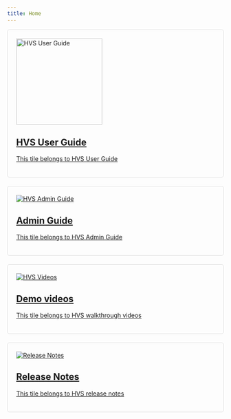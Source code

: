 ```yaml
---
title: Home
---
```

<div class="md-grid">
  <div class="md-cell md-cell--4">
    <a href="../docs/HowToUse.md">
      <div class="md-card">
        <div class="md-card__media md-card__media--16:9">
          <img src="../assets/images/tile1.jpg" alt="HVS User Guide" style="max-width: 100%; height: 200px; margin:0px auto;">
        </div>
        <div class="md-card__content">
          <h2 class="md-card__title">HVS User Guide</h2>
          <p class="md-card__description">This tile belongs to HVS User Guide</p>
        </div>
      </div>
    </a>
  </div>

  <div class="md-cell md-cell--4">
    <a href="../docs/Page2.md">
      <div class="md-card">
        <div class="md-card__media md-card__media--16:9">
          <img src="../assets/images/tile2.jpg" alt="HVS Admin Guide" style="max-width: 100%;">
        </div>
        <div class="md-card__content">
          <h2 class="md-card__title">Admin Guide</h2>
          <p class="md-card__description">This tile belongs to HVS Admin Guide</p>
        </div>
      </div>
    </a>
  </div>

  <div class="md-cell md-cell--4">
    <a href="../docs/Page3.md">
      <div class="md-card">
        <div class="md-card__media md-card__media--16:9">
          <img src="../assets/images/tile3.jpg" alt="HVS Videos" style="max-width: 100%;">
        </div>
        <div class="md-card__content">
          <h2 class="md-card__title">Demo videos</h2>
          <p class="md-card__description">This tile belongs to HVS walkthrough videos</p>
        </div>
      </div>
    </a>
  </div>


  <div class="md-cell md-cell--4">
    <a href="../docs/Page4.md">
      <div class="md-card">
        <div class="md-card__media md-card__media--16:9">
          <img src="../assets/images/tile4.jpg" alt="Release Notes" style="max-width: 100%;">
        </div>
        <div class="md-card__content">
          <h2 class="md-card__title">Release Notes</h2>
          <p class="md-card__description">This tile belongs to HVS release notes</p>
        </div>
      </div>
    </a>
  </div>

<style>
.md-grid {
  display: flex; /* Use flexbox for horizontal layout */
  flex-wrap: wrap; /* Allow tiles to wrap to the next row if needed */
  justify-content: space-between; /* Add space between tiles */
}

.md-cell {
  flex: 1; /* Allow cells to grow and shrink to fill available space */
  min-width: 300px; /* Set a minimum width for each tile */
  margin-bottom: 20px; /* Add vertical spacing between rows */
}

.md-card {
  border: 1px solid #ddd; /* Add a solid border with a light gray color */
  border-radius: 5px; /* Add rounded corners for a more polished look */
  padding: 20px; /* Add some padding inside the card for better content spacing */
}
</style>

